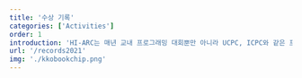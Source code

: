 ```yaml
---
title: '수상 기록'
categories: ['Activities']
order: 1
introduction: 'HI-ARC는 매년 교내 프로그래밍 대회뿐만 아니라 UCPC, ICPC와 같은 프로그래밍 대회에도 꾸준히 참가하여 좋은 성적을 내고 있습니다.'
url: '/records2021'
img: './kkobookchip.png'
---
```

